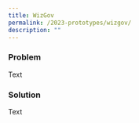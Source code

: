 ```yaml
---
title: WizGov
permalink: /2023-prototypes/wizgov/
description: ""
---
```

### Problem
Text

### Solution
Text